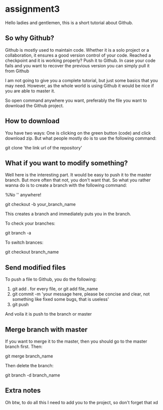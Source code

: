 # assignment3

Hello ladies and gentlemen, this is a short tutorial about Github. 

## So why Github? 
Github is mostly used to maintain code. Whether it is a solo project or a collaboration, it ensures a good version control of your code. Reached a checkpoint 
and it is working properly? Push it to Github. In case your code fails and you want to recover the previous version you can simply pull it from Github 

I am not going to give you a complete tutorial, but just some basics that you may need. However, as the whole world is using Github it would be nice if you 
are able to master it. 

So open command anywhere you want, preferably the file you want to download the Github project.

## How to download 
You have two ways: One is clicking on the green button (code) and click download zip. But what people mostly do is to use the following command: 

git clone 'the link url of the repository'

## What if you want to modify something? 
Well here is the interesting part. It would be easy to push it to the master branch. But more often that not, you don't want that. So what you rather wanna do is to create a
branch with the following command: 

%No '' anywhere!

git checkout -b your_branch_name

This creates a branch and immediately puts you in the branch. 

To check your branches: 

git branch -a

To switch brances: 

git checkout branch_name 

## Send modified files 
To push a file to Github, you do the following: 

1) git add . for every file, or git add file_name
2) git commit -m 'your message here, please be concise and clear, not something like fixed some bugs, that is useless'
3) git push 

And voila it is push to the branch or master 

## Merge branch with master
If you want to merge it to the master, then you should go to the master branch first. Then: 

git merge branch_name 

Then delete the branch:

git branch -d branch_name

## Extra notes
Oh btw, to do all this I need to add you to the project, so don't forget that xd

